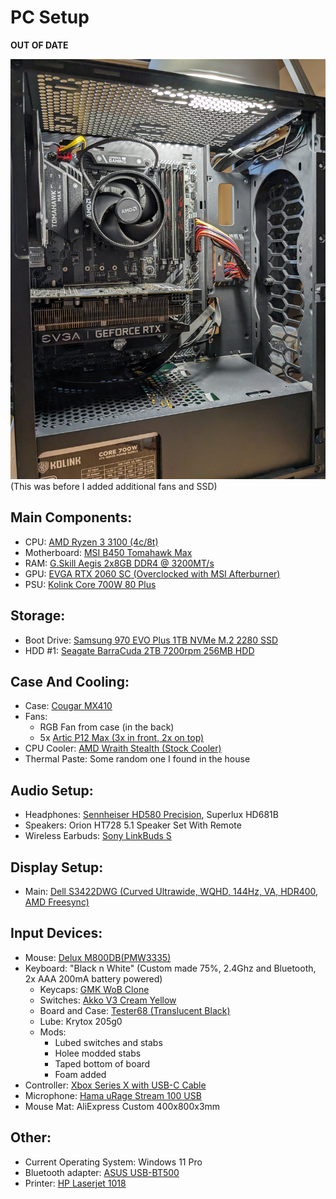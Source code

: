 # PC Setup
**OUT OF DATE**

![My PC](../images/PC_Setup/PXL_20230630_114415949.jpg)
(This was before I added additional fans and SSD)

## Main Components:
- CPU: [AMD Ryzen 3 3100 (4c/8t)](https://www.amd.com/en/support/cpu/amd-ryzen-processors/amd-ryzen-3-desktop-processors/amd-ryzen-3-3100)
- Motherboard: [MSI B450 Tomahawk Max](https://www.msi.com/Motherboard/B450-TOMAHAWK-MAX)
- RAM: [G.Skill Aegis 2x8GB DDR4 @ 3200MT/s](https://www.gskill.com/product/165/185/1567584549/F4-3200C16D-16GIS)
- GPU: [EVGA RTX 2060 SC (Overclocked with MSI Afterburner)](https://www.evga.com/products/specs/gpu.aspx?pn=938419ed-6e79-4259-b3c7-3deb3e869493)
- PSU: [Kolink Core 700W 80 Plus](https://kolink.eu/Home/psu-1/core-series/kolink-core-psu---700w---80-plus.html)

## Storage:
- Boot Drive: [Samsung 970 EVO Plus 1TB NVMe M.2 2280 SSD](https://semiconductor.samsung.com/consumer-storage/internal-ssd/970evoplus/)
- HDD #1: [Seagate BarraCuda 2TB 7200rpm 256MB HDD](https://www.seagate.com/gb/en/products/hard-drives/barracuda-hard-drive/)

## Case And Cooling:
- Case: [Cougar MX410](https://cougargaming.com/products/cases/mx410/)
- Fans: 
    - RGB Fan from case (in the back)
    - 5x [Artic P12 Max (3x in front, 2x on top)](https://www.arctic.de/en/P12-Max/ACFAN00280A)
- CPU Cooler: [AMD Wraith Stealth (Stock Cooler)](https://www.amd.com/en/technologies/cpu-cooler-solution)
- Thermal Paste: Some random one I found in the house

## Audio Setup:
- Headphones: [Sennheiser HD580 Precision](https://www.head-fi.org/threads/hello-everyone-yesterday-i-entered-the-midrange-with-my-new-hd580-but-i-have-some-questions.971605/), Superlux HD681B
- Speakers: Orion HT728 5.1 Speaker Set With Remote
- Wireless Earbuds: [Sony LinkBuds S](https://electronics.sony.com/audio/headphones/truly-wireless-earbuds/p/wfls900n-b)

## Display Setup:
- Main: [Dell S3422DWG (Curved Ultrawide, WQHD, 144Hz, VA, HDR400, AMD Freesync)](https://www.dell.com/en-us/shop/dell-34-curved-gaming-monitor-s3422dwg/apd/210-azep/monitors-monitor-accessories)

## Input Devices:
- Mouse: [Delux M800DB(PMW3335)](https://www.deluxworld.com/en-pro-detail-m800db-3335.html)
- Keyboard: "Black n White" (Custom made 75%, 2.4Ghz and Bluetooth, 2x AAA 200mA battery powered)
    - Keycaps: [GMK WoB Clone](https://drop.com/buy/gmk-white-on-black-custom-keycap-set)
    - Switches: [Akko V3 Cream Yellow](https://en.akkogear.com/product/akko-v3-cream-yellow-switch-45pcs/)
    - Board and Case: [Tester68 (Translucent Black)](https://imgur.com/a/T1dikC4#mkKwVu0)
    - Lube: Krytox 205g0
    - Mods:
        - Lubed switches and stabs
        - Holee modded stabs
        - Taped bottom of board
        - Foam added
- Controller: [Xbox Series X with USB-C Cable](https://www.xbox.com/en-US/accessories/controllers/xbox-wireless-controller-usb-c)
- Microphone: [Hama uRage Stream 100 USB](https://uk.hama.com/00186017/urage-stream-100-gaming-microphone)
- Mouse Mat: AliExpress Custom 400x800x3mm

## Other:
- Current Operating System: Windows 11 Pro
- Bluetooth adapter: [ASUS USB-BT500](https://www.asus.com/networking-iot-servers/adapters/all-series/usb-bt500/)
- Printer: [HP Laserjet 1018](https://support.hp.com/us-en/product/details/hp-laserjet-1018-printer/1814092)